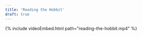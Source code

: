 ```yaml
---
title: 'Reading the Hobbit'
draft: true
---
```


{% include videoEmbed.html path="reading-the-hobbit.mp4" %}
